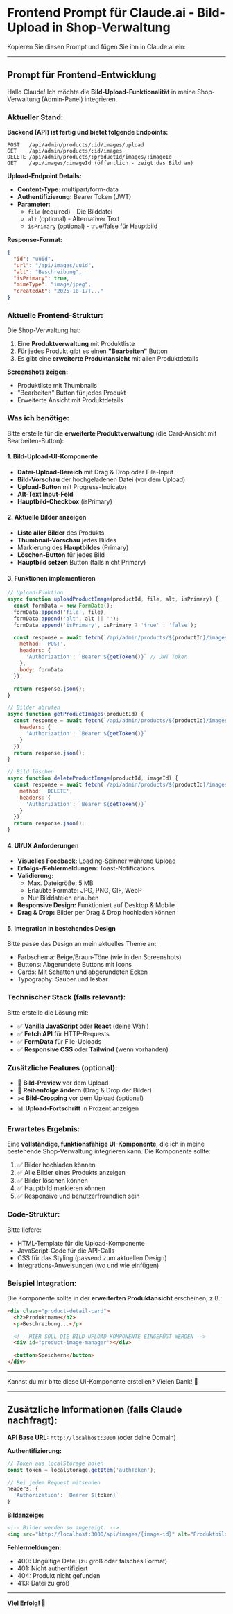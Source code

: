 # Frontend Prompt für Claude.ai - Bild-Upload in Shop-Verwaltung

Kopieren Sie diesen Prompt und fügen Sie ihn in Claude.ai ein:

---

## Prompt für Frontend-Entwicklung

Hallo Claude! Ich möchte die **Bild-Upload-Funktionalität** in meine Shop-Verwaltung (Admin-Panel) integrieren.

### Aktueller Stand:

**Backend (API) ist fertig und bietet folgende Endpoints:**

```
POST   /api/admin/products/:id/images/upload
GET    /api/admin/products/:id/images
DELETE /api/admin/products/:productId/images/:imageId
GET    /api/images/:imageId (öffentlich - zeigt das Bild an)
```

**Upload-Endpoint Details:**
- **Content-Type:** multipart/form-data
- **Authentifizierung:** Bearer Token (JWT)
- **Parameter:**
  - `file` (required) - Die Bilddatei
  - `alt` (optional) - Alternativer Text
  - `isPrimary` (optional) - true/false für Hauptbild

**Response-Format:**
```json
{
  "id": "uuid",
  "url": "/api/images/uuid",
  "alt": "Beschreibung",
  "isPrimary": true,
  "mimeType": "image/jpeg",
  "createdAt": "2025-10-17T..."
}
```

### Aktuelle Frontend-Struktur:

Die Shop-Verwaltung hat:
1. Eine **Produktverwaltung** mit Produktliste
2. Für jedes Produkt gibt es einen **"Bearbeiten"** Button
3. Es gibt eine **erweiterte Produktansicht** mit allen Produktdetails

**Screenshots zeigen:**
- Produktliste mit Thumbnails
- "Bearbeiten" Button für jedes Produkt
- Erweiterte Ansicht mit Produktdetails

### Was ich benötige:

Bitte erstelle für die **erweiterte Produktverwaltung** (die Card-Ansicht mit Bearbeiten-Button):

#### 1. Bild-Upload-UI-Komponente

- **Datei-Upload-Bereich** mit Drag & Drop oder File-Input
- **Bild-Vorschau** der hochgeladenen Datei (vor dem Upload)
- **Upload-Button** mit Progress-Indicator
- **Alt-Text Input-Feld**
- **Hauptbild-Checkbox** (isPrimary)

#### 2. Aktuelle Bilder anzeigen

- **Liste aller Bilder** des Produkts
- **Thumbnail-Vorschau** jedes Bildes
- Markierung des **Hauptbildes** (Primary)
- **Löschen-Button** für jedes Bild
- **Hauptbild setzen** Button (falls nicht Primary)

#### 3. Funktionen implementieren

```javascript
// Upload-Funktion
async function uploadProductImage(productId, file, alt, isPrimary) {
  const formData = new FormData();
  formData.append('file', file);
  formData.append('alt', alt || '');
  formData.append('isPrimary', isPrimary ? 'true' : 'false');

  const response = await fetch(`/api/admin/products/${productId}/images/upload`, {
    method: 'POST',
    headers: {
      'Authorization': `Bearer ${getToken()}` // JWT Token
    },
    body: formData
  });

  return response.json();
}

// Bilder abrufen
async function getProductImages(productId) {
  const response = await fetch(`/api/admin/products/${productId}/images`, {
    headers: {
      'Authorization': `Bearer ${getToken()}`
    }
  });
  return response.json();
}

// Bild löschen
async function deleteProductImage(productId, imageId) {
  const response = await fetch(`/api/admin/products/${productId}/images/${imageId}`, {
    method: 'DELETE',
    headers: {
      'Authorization': `Bearer ${getToken()}`
    }
  });
  return response.json();
}
```

#### 4. UI/UX Anforderungen

- **Visuelles Feedback:** Loading-Spinner während Upload
- **Erfolgs-/Fehlermeldungen:** Toast-Notifications
- **Validierung:**
  - Max. Dateigröße: 5 MB
  - Erlaubte Formate: JPG, PNG, GIF, WebP
  - Nur Bilddateien erlauben
- **Responsive Design:** Funktioniert auf Desktop & Mobile
- **Drag & Drop:** Bilder per Drag & Drop hochladen können

#### 5. Integration in bestehendes Design

Bitte passe das Design an mein aktuelles Theme an:
- Farbschema: Beige/Braun-Töne (wie in den Screenshots)
- Buttons: Abgerundete Buttons mit Icons
- Cards: Mit Schatten und abgerundeten Ecken
- Typography: Sauber und lesbar

### Technischer Stack (falls relevant):

Bitte erstelle die Lösung mit:
- ✅ **Vanilla JavaScript** oder **React** (deine Wahl)
- ✅ **Fetch API** für HTTP-Requests
- ✅ **FormData** für File-Uploads
- ✅ **Responsive CSS** oder **Tailwind** (wenn vorhanden)

### Zusätzliche Features (optional):

- 📸 **Bild-Preview** vor dem Upload
- 🔄 **Reihenfolge ändern** (Drag & Drop der Bilder)
- ✂️ **Bild-Cropping** vor dem Upload (optional)
- 📊 **Upload-Fortschritt** in Prozent anzeigen

### Erwartetes Ergebnis:

Eine **vollständige, funktionsfähige UI-Komponente**, die ich in meine bestehende Shop-Verwaltung integrieren kann. Die Komponente sollte:

1. ✅ Bilder hochladen können
2. ✅ Alle Bilder eines Produkts anzeigen
3. ✅ Bilder löschen können
4. ✅ Hauptbild markieren können
5. ✅ Responsive und benutzerfreundlich sein

### Code-Struktur:

Bitte liefere:
- HTML-Template für die Upload-Komponente
- JavaScript-Code für die API-Calls
- CSS für das Styling (passend zum aktuellen Design)
- Integrations-Anweisungen (wo und wie einfügen)

### Beispiel Integration:

Die Komponente sollte in der **erweiterten Produktansicht** erscheinen, z.B.:

```html
<div class="product-detail-card">
  <h2>Produktname</h2>
  <p>Beschreibung...</p>

  <!-- HIER SOLL DIE BILD-UPLOAD-KOMPONENTE EINGEFÜGT WERDEN -->
  <div id="product-image-manager"></div>

  <button>Speichern</button>
</div>
```

---

Kannst du mir bitte diese UI-Komponente erstellen? Vielen Dank! 🙏

---

## Zusätzliche Informationen (falls Claude nachfragt):

**API Base URL:** `http://localhost:3000` (oder deine Domain)

**Authentifizierung:**
```javascript
// Token aus localStorage holen
const token = localStorage.getItem('authToken');

// Bei jedem Request mitsenden
headers: {
  'Authorization': `Bearer ${token}`
}
```

**Bildanzeige:**
```html
<!-- Bilder werden so angezeigt: -->
<img src="http://localhost:3000/api/images/{image-id}" alt="Produktbild">
```

**Fehlermeldungen:**
- 400: Ungültige Datei (zu groß oder falsches Format)
- 401: Nicht authentifiziert
- 404: Produkt nicht gefunden
- 413: Datei zu groß

---

**Viel Erfolg! 🚀**

